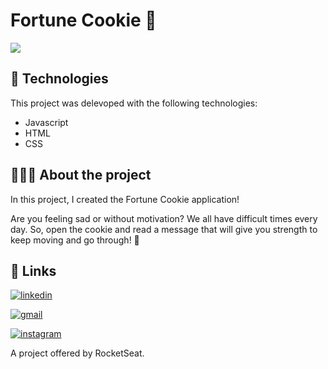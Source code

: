 # Fortune Cookie 🍪

<img src="/assets/github_11.gif">

## 🔧 Technologies

This project was delevoped with the following technologies:

- Javascript 
- HTML
- CSS

## 👨🏻‍💻 About the project

In this project, I created the Fortune Cookie application! 

Are you feeling sad or without motivation? We all have difficult times every day. So, open the cookie and read a message that will give you strength to keep moving and go through! 💪 

## 🔗 Links

[![linkedin](https://img.shields.io/badge/linkedin-0A66C2?style=for-the-badge&logo=linkedin&logoColor=white)](https://www.linkedin.com/in/ezequiel-rabello-1587002aa/)

[![gmail](https://img.shields.io/badge/Gmail-D14836?style=for-the-badge&logo=gmail&logoColor=white)](https://mail.google.com/mail/u/0/#inbox?compose=GTvVlcRwRCPPZsZvfpfnrRcMXWJDRHbDTBjTHFrWxrDTdDTMvPfSvxwMZknXSBprbnzPptgZRFzDq)

[![instagram](https://img.shields.io/badge/Instagram-E4405F?style=flat-square&logo=Instagram&logoColor=white)](https://instagram.com/kielrpl1)


A project offered by RocketSeat. 